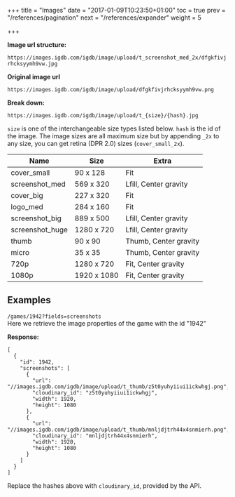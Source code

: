 +++
title = "Images"
date = "2017-01-09T10:23:50+01:00"
toc = true
prev = "/references/pagination"
next = "/references/expander"
weight = 5

+++

**Image url structure:**

`https://images.igdb.com/igdb/image/upload/t_screenshot_med_2x/dfgkfivjrhcksyymh9vw.jpg`

**Original image url**

`https://images.igdb.com/igdb/image/upload/dfgkfivjrhcksyymh9vw.png`

**Break down:**

`https://images.igdb.com/igdb/image/upload/t_{size}/{hash}.jpg`

`size` is one of the interchangeable size types listed below.
`hash` is the id of the image.
The image sizes are all maximum size but by appending `_2x` to any size, you can get retina (DPR 2.0) sizes (`cover_small_2x`).

| Name|Size  |Extra   |
|---|---|---|
| cover_small   | 90 x 128  | Fit   |
| screenshot_med  | 569 x 320  | Lfill, Center gravity  | 
| cover_big  | 227 x 320  |Fit    |
| logo_med | 284 x 160 |  Fit  |
| screenshot_big |889 x 500  | Lfill, Center gravity |
| screenshot_huge | 1280 x 720 | Lfill, Center gravity |
| thumb | 90 x 90 | Thumb, Center gravity  |
| micro | 35 x 35 | Thumb, Center gravity  |
| 720p | 1280 x 720 | Fit, Center gravity  |
| 1080p | 1920 x 1080 | Fit, Center gravity  |

## Examples

`/games/1942?fields=screenshots`  
Here we retrieve the image properties of the game with the id "1942"

**Response:**  

    [
      {
        "id": 1942,
        "screenshots": [
          {
            "url": "//images.igdb.com/igdb/image/upload/t_thumb/z5t0yuhyiiui1ickwhgj.png",
            "cloudinary_id": "z5t0yuhyiiui1ickwhgj",
            "width": 1920,
            "height": 1080
          },
          {
            "url": "//images.igdb.com/igdb/image/upload/t_thumb/mnljdjtrh44x4snmierh.png",
            "cloudinary_id": "mnljdjtrh44x4snmierh",
            "width": 1920,
            "height": 1080
          }
        ]
      }
    ]

Replace the hashes above with `cloudinary_id`, provided by the API.
